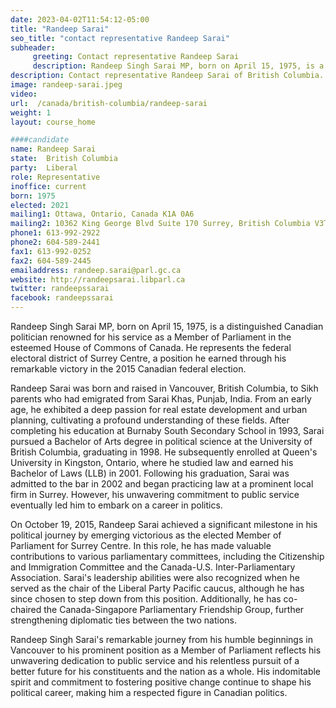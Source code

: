 ```yaml
---
date: 2023-04-02T11:54:12-05:00
title: "Randeep Sarai"
seo_title: "contact representative Randeep Sarai"
subheader:
     greeting: Contact representative Randeep Sarai
     description: Randeep Singh Sarai MP, born on April 15, 1975, is a distinguished Canadian politician renowned for his service as a Member of Parliament in the esteemed House of Commons of Canada. He represents the federal electoral district of Surrey Centre, a position he earned through his remarkable victory in the 2015 Canadian federal election.
description: Contact representative Randeep Sarai of British Columbia. Contact information for Randeep Sarai includes email address, phone number, and mailing address.
image: randeep-sarai.jpeg
video:
url:  /canada/british-columbia/randeep-sarai
weight: 1
layout: course_home

####candidate
name: Randeep Sarai
state:	British Columbia
party:	Liberal
role: Representative
inoffice: current
born: 1975
elected: 2021
mailing1: Ottawa, Ontario, Canada K1A 0A6
mailing2: 10362 King George Blvd Suite 170 Surrey, British Columbia V3T 2W5
phone1: 613-992-2922
phone2: 604-589-2441
fax1: 613-992-0252
fax2: 604-589-2445
emailaddress: randeep.sarai@parl.gc.ca
website: http://randeepsarai.libparl.ca
twitter: randeepssarai
facebook: randeepssarai
---
```


Randeep Singh Sarai MP, born on April 15, 1975, is a distinguished Canadian politician renowned for his service as a Member of Parliament in the esteemed House of Commons of Canada. He represents the federal electoral district of Surrey Centre, a position he earned through his remarkable victory in the 2015 Canadian federal election.

Randeep Sarai was born and raised in Vancouver, British Columbia, to Sikh parents who had emigrated from Sarai Khas, Punjab, India. From an early age, he exhibited a deep passion for real estate development and urban planning, cultivating a profound understanding of these fields. After completing his education at Burnaby South Secondary School in 1993, Sarai pursued a Bachelor of Arts degree in political science at the University of British Columbia, graduating in 1998. He subsequently enrolled at Queen's University in Kingston, Ontario, where he studied law and earned his Bachelor of Laws (LLB) in 2001. Following his graduation, Sarai was admitted to the bar in 2002 and began practicing law at a prominent local firm in Surrey. However, his unwavering commitment to public service eventually led him to embark on a career in politics.

On October 19, 2015, Randeep Sarai achieved a significant milestone in his political journey by emerging victorious as the elected Member of Parliament for Surrey Centre. In this role, he has made valuable contributions to various parliamentary committees, including the Citizenship and Immigration Committee and the Canada-U.S. Inter-Parliamentary Association. Sarai's leadership abilities were also recognized when he served as the chair of the Liberal Party Pacific caucus, although he has since chosen to step down from this position. Additionally, he has co-chaired the Canada-Singapore Parliamentary Friendship Group, further strengthening diplomatic ties between the two nations.

Randeep Singh Sarai's remarkable journey from his humble beginnings in Vancouver to his prominent position as a Member of Parliament reflects his unwavering dedication to public service and his relentless pursuit of a better future for his constituents and the nation as a whole. His indomitable spirit and commitment to fostering positive change continue to shape his political career, making him a respected figure in Canadian politics.
